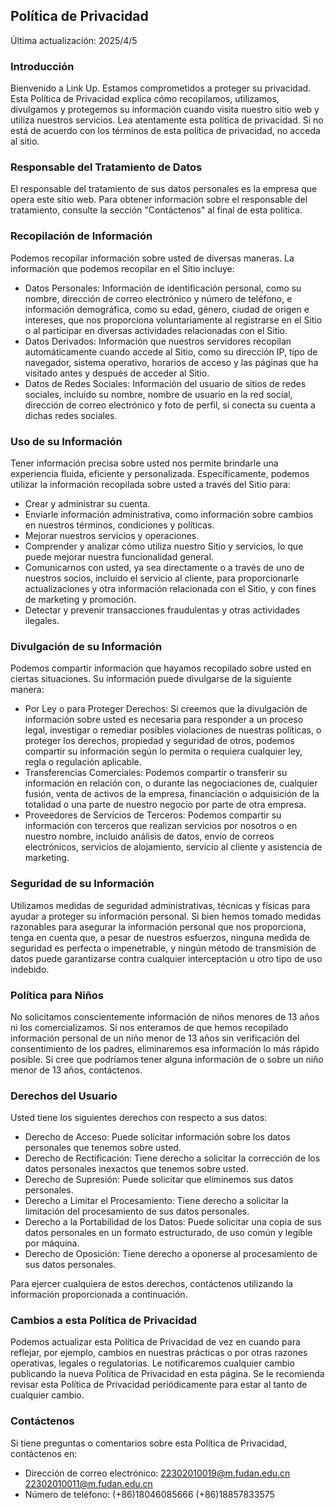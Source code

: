 ## Política de Privacidad

Última actualización: 2025/4/5

### Introducción

Bienvenido a Link Up. Estamos comprometidos a proteger su privacidad. Esta Política de Privacidad explica cómo recopilamos, utilizamos, divulgamos y protegemos su información cuando visita nuestro sitio web y utiliza nuestros servicios. Lea atentamente esta política de privacidad. Si no está de acuerdo con los términos de esta política de privacidad, no acceda al sitio.

### Responsable del Tratamiento de Datos

El responsable del tratamiento de sus datos personales es la empresa que opera este sitio web. Para obtener información sobre el responsable del tratamiento, consulte la sección "Contáctenos" al final de esta política.

### Recopilación de Información

Podemos recopilar información sobre usted de diversas maneras. La información que podemos recopilar en el Sitio incluye:

- Datos Personales: Información de identificación personal, como su nombre, dirección de correo electrónico y número de teléfono, e información demográfica, como su edad, género, ciudad de origen e intereses, que nos proporciona voluntariamente al registrarse en el Sitio o al participar en diversas actividades relacionadas con el Sitio.
- Datos Derivados: Información que nuestros servidores recopilan automáticamente cuando accede al Sitio, como su dirección IP, tipo de navegador, sistema operativo, horarios de acceso y las páginas que ha visitado antes y después de acceder al Sitio.
- Datos de Redes Sociales: Información del usuario de sitios de redes sociales, incluido su nombre, nombre de usuario en la red social, dirección de correo electrónico y foto de perfil, si conecta su cuenta a dichas redes sociales.

### Uso de su Información

Tener información precisa sobre usted nos permite brindarle una experiencia fluida, eficiente y personalizada. Específicamente, podemos utilizar la información recopilada sobre usted a través del Sitio para:

- Crear y administrar su cuenta.
- Enviarle información administrativa, como información sobre cambios en nuestros términos, condiciones y políticas.
- Mejorar nuestros servicios y operaciones.
- Comprender y analizar cómo utiliza nuestro Sitio y servicios, lo que puede mejorar nuestra funcionalidad general.
- Comunicarnos con usted, ya sea directamente o a través de uno de nuestros socios, incluido el servicio al cliente, para proporcionarle actualizaciones y otra información relacionada con el Sitio, y con fines de marketing y promoción.
- Detectar y prevenir transacciones fraudulentas y otras actividades ilegales.

### Divulgación de su Información

Podemos compartir información que hayamos recopilado sobre usted en ciertas situaciones. Su información puede divulgarse de la siguiente manera:

- Por Ley o para Proteger Derechos: Si creemos que la divulgación de información sobre usted es necesaria para responder a un proceso legal, investigar o remediar posibles violaciones de nuestras políticas, o proteger los derechos, propiedad y seguridad de otros, podemos compartir su información según lo permita o requiera cualquier ley, regla o regulación aplicable.
- Transferencias Comerciales: Podemos compartir o transferir su información en relación con, o durante las negociaciones de, cualquier fusión, venta de activos de la empresa, financiación o adquisición de la totalidad o una parte de nuestro negocio por parte de otra empresa.
- Proveedores de Servicios de Terceros: Podemos compartir su información con terceros que realizan servicios por nosotros o en nuestro nombre, incluido análisis de datos, envío de correos electrónicos, servicios de alojamiento, servicio al cliente y asistencia de marketing.

### Seguridad de su Información

Utilizamos medidas de seguridad administrativas, técnicas y físicas para ayudar a proteger su información personal. Si bien hemos tomado medidas razonables para asegurar la información personal que nos proporciona, tenga en cuenta que, a pesar de nuestros esfuerzos, ninguna medida de seguridad es perfecta o impenetrable, y ningún método de transmisión de datos puede garantizarse contra cualquier interceptación u otro tipo de uso indebido.

### Política para Niños

No solicitamos conscientemente información de niños menores de 13 años ni los comercializamos. Si nos enteramos de que hemos recopilado información personal de un niño menor de 13 años sin verificación del consentimiento de los padres, eliminaremos esa información lo más rápido posible. Si cree que podríamos tener alguna información de o sobre un niño menor de 13 años, contáctenos.

### Derechos del Usuario

Usted tiene los siguientes derechos con respecto a sus datos:

- Derecho de Acceso: Puede solicitar información sobre los datos personales que tenemos sobre usted.
- Derecho de Rectificación: Tiene derecho a solicitar la corrección de los datos personales inexactos que tenemos sobre usted.
- Derecho de Supresión: Puede solicitar que eliminemos sus datos personales.
- Derecho a Limitar el Procesamiento: Tiene derecho a solicitar la limitación del procesamiento de sus datos personales.
- Derecho a la Portabilidad de los Datos: Puede solicitar una copia de sus datos personales en un formato estructurado, de uso común y legible por máquina.
- Derecho de Oposición: Tiene derecho a oponerse al procesamiento de sus datos personales.

Para ejercer cualquiera de estos derechos, contáctenos utilizando la información proporcionada a continuación.

### Cambios a esta Política de Privacidad

Podemos actualizar esta Política de Privacidad de vez en cuando para reflejar, por ejemplo, cambios en nuestras prácticas o por otras razones operativas, legales o regulatorias. Le notificaremos cualquier cambio publicando la nueva Política de Privacidad en esta página. Se le recomienda revisar esta Política de Privacidad periódicamente para estar al tanto de cualquier cambio.

### Contáctenos

Si tiene preguntas o comentarios sobre esta Política de Privacidad, contáctenos en:

- Dirección de correo electrónico: 22302010019@m.fudan.edu.cn 22302010011@m.fudan.edu.cn
- Número de teléfono: (+86)18046085666      (+86)18857833575